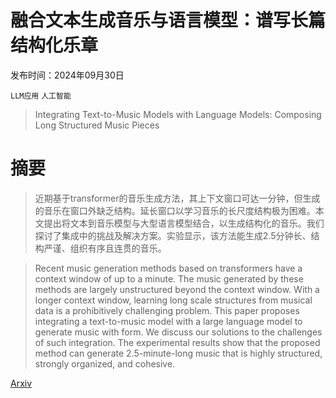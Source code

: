 # 融合文本生成音乐与语言模型：谱写长篇结构化乐章

发布时间：2024年09月30日

`LLM应用` `人工智能`

> Integrating Text-to-Music Models with Language Models: Composing Long Structured Music Pieces

# 摘要

> 近期基于transformer的音乐生成方法，其上下文窗口可达一分钟，但生成的音乐在窗口外缺乏结构。延长窗口以学习音乐的长尺度结构极为困难。本文提出将文本到音乐模型与大型语言模型结合，以生成结构化的音乐。我们探讨了集成中的挑战及解决方案。实验显示，该方法能生成2.5分钟长、结构严谨、组织有序且连贯的音乐。

> Recent music generation methods based on transformers have a context window of up to a minute. The music generated by these methods are largely unstructured beyond the context window. With a longer context window, learning long scale structures from musical data is a prohibitively challenging problem. This paper proposes integrating a text-to-music model with a large language model to generate music with form. We discuss our solutions to the challenges of such integration. The experimental results show that the proposed method can generate 2.5-minute-long music that is highly structured, strongly organized, and cohesive.

[Arxiv](https://arxiv.org/abs/2410.00344)